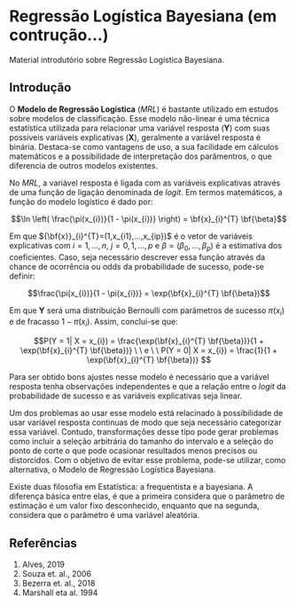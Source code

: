 # Regressão Logística Bayesiana (em contrução...)

Material introdutório sobre Regressão Logística Bayesiana.

## Introdução

O **Modelo de Regressão Logística** (*MRL*) é bastante utilizado em estudos sobre modelos de classificação. Esse modelo não-linear é uma técnica estatística utilizada para relacionar uma variável resposta (**Y**) com suas possíveis variáveis explicativas (**X**), geralmente a variável resposta é binária. Destaca-se como vantagens de uso, a sua facilidade em cálculos matemáticos e a possibilidade de interpretação dos parâmentros, o que diferencia de outros modelos existentes. 

No *MRL*, a variável resposta é ligada com as variáveis explicativas através de uma função de ligação denominada de *logit*. Em termos matemáticos, a função do modelo logístico é dado por: 

$$\ln \left( \frac{\pi(x_{i})}{1 - \pi(x_{i})} \right) = \bf{x}_{i}^{T} \bf{\beta}$$

Em que ${\bf{x}}_{i}^{T}=(1,x_{i1},...,x_{ip})$ é o vetor de variáveis explicativas com $i = 1,...,n$, $j = 0, 1,...,p$ e $\beta = (\beta_{0},...,\beta_{p})$ é a estimativa dos coeficientes. Caso, seja necessário descrever essa função através da chance de ocorrência ou odds da probabilidade de sucesso, pode-se definir: 

$$\frac{\pi(x_{i})}{1 - \pi(x_{i})} = \exp(\bf{x}_{i}^{T} \bf{\beta})$$

Em que **Y** será uma distribuição Bernoulli com parâmetros de sucesso $\pi(x_{i})$ e de fracasso $1 - \pi(x_{i})$. Assim, conclui-se que: 

$$P(Y = 1| X = x_{i}) = \frac{\exp(\bf{x}_{i}^{T} \bf{\beta})}{1 + \exp(\bf{x}_{i}^{T} \bf{\beta})} \ \ e  \ \ P(Y = 0| X = x_{i}) = \frac{1}{1 + \exp(\bf{x}_{i}^{T} \bf{\beta})} $$

Para ser obtido bons ajustes nesse modelo é necessário que a variável resposta tenha observações independentes e que a relação entre o *logit* da probabilidade de sucesso e as variáveis explicativas seja linear. 

Um dos problemas ao usar esse modelo está relacinado à possibilidade de usar variável resposta continuas de modo que seja necessário categorizar essa variável. Contudo, transformações desse tipo pode gerar problemas como incluir a seleção arbitrária do tamanho do intervalo e a seleção do ponto de corte o que pode ocasionar resultados menos precisos ou distorcidos. Com o objetivo de evitar esse problema, pode-se utilizar, como alternativa, o Modelo de Regressão Logística Bayesiana.  


Existe duas filosofia em Estatística: a frequentista e a bayesiana. A diferença básica entre elas, é que a primeira considera que o parâmetro de estimação é um valor fixo desconhecido, enquanto que na segunda, considera que o parâmetro é uma variável aleatória. 

## Referências
1. Alves, 2019
2. Souza et. al., 2006
3. Bezerra et. al., 2018
4. Marshall eta al. 1994